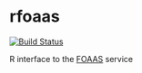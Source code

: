 # rfoaas

[![Build Status](https://travis-ci.org/eddelbuettel/rfoaas.png)](https://travis-ci.org/eddelbuettel/rfoaas)

R interface to the [FOAAS](http://foaas.com) service 
